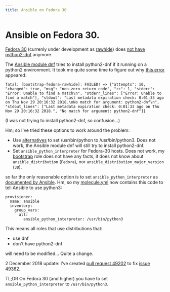 ```yaml
---
title: Ansible on Fedora 30
---
```


# Ansible on Fedora 30.

[Fedora 30](https://fedoraproject.org/wiki/Releases/30/Schedule) (currenly under development as [rawhide](https://fedoraproject.org/wiki/Releases/Rawhide)) does [not have python2-dnf](https://fedoraproject.org/wiki/Releases/30/ChangeSet#Mass_Python_2_Package_Removal) anymore.

The [Ansible module dnf](https://docs.ansible.com/ansible/latest/modules/dnf_module.html) tries to install python2-dnf if it running on a python2 environment. It took me quite some time to figure out why [this error](https://travis-ci.org/robertdebock/ansible-role-bootstrap/jobs/461449416) appeared:

```
fatal: [bootstrap-fedora-rawhide]: FAILED! => {"attempts": 10, "changed": true, "msg": "non-zero return code", "rc": 1, "stderr": "Error: Unable to find a match\n", "stderr_lines": ["Error: Unable to find a match"], "stdout": "Last metadata expiration check: 0:01:33 ago on Thu Nov 29 20:16:32 2018.\nNo match for argument: python2-dnf\n", "stdout_lines": ["Last metadata expiration check: 0:01:33 ago on Thu Nov 29 20:16:32 2018.", "No match for argument: python2-dnf"]}
```

(I was not trying to install python2-dnf, so confusion...)

Hm; so I've tried these options to work around the problem:

- Use [alternatives](https://fedoraproject.org/wiki/Alternatives_system) to set /usr/bin/python to /usr/bin/python3. Does not work, the Ansible module dnf will still try to install python2-dnf.
- Set `ansible_python_interpreter` for Fedora-30 hosts. Does not work, my [bootstrap](https://galaxy.ansible.com/robertdebock/bootstrap) role does not have any facts, it does not know about `ansible_distribution` (`Fedora`), nor `ansible_distribution_major_version` (`30`).

so far the only reasonable option is to set `ansible_python_interpreter` as [documented by Ansible](https://docs.ansible.com/ansible/latest/reference_appendices/python_3_support.html). Hm, so my [molecule.yml](https://github.com/robertdebock/ansible-role-bootstrap/blob/master/molecule/fedora-rawhide/molecule.yml) now contains this code to tell Ansible to use python3:

```
provisioner:
  name: ansible
  inventory:
    group_vars:
      all:
        ansible_python_interpreter: /usr/bin/python3
```

This means all roles that use distributions that:
- use dnf
- don't have python2-dnf

will need to be modified... Quite a change.

2 December 2018 update: I've created [pull request 49202](https://github.com/ansible/ansible/pull/49402) to fix [issue 49362](https://github.com/ansible/ansible/issues/49362).

TL;DR On Fedora 30 (and higher) you have to set `ansible_python_interpreter` to `/usr/bin/python3`.
